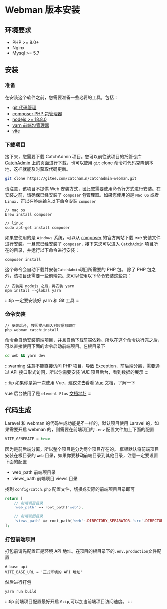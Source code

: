 # Webman 版本安装

## 环境要求

- PHP >= 8.0+
- Nginx
- Mysql >= 5.7

## 安装

### 准备

在安装这个软件之前，您需要准备一些必要的工具，包括：

- [git 代码管理](https://git-scm.com/downloads)
- [composer PHP 包管理器](https://getcomposer.org/download/)
- [nodejs >= 18.8.0](https://nodejs.org/zh-cn/)
- [yarn 前端包管理器](https://yarn.bootcss.com/)
- [vite](https://cn.vitejs.dev/)

### 下载项目

接下来，您需要下载 CatchAdmin 项目。您可以前往该项目的托管仓库 [CatchAdmin](https://gitee.com/catchamin/catchadmin-webman) 上的页面进行下载，也可以使用 `git` clone 命令将代码克隆到本地，这样就能及时获取代码更新。

```sh
git clone https://gitee.com/catchamin/catchadmin-webman.git
```

请注意，该项目不提供 Web 安装方式，因此您需要使用命令行方式进行安装。在安装之前，请确保已经安装了 `composer` 包管理器。如果您使用的是 `Mac OS` 或者 `Linux`，可以在终端输入以下命令安装 `composer`

```shell
// mac os
brew install composer

// linux
sudo apt-get install composer
```

如果您使用的是 `Windows` 系统，可以从 [composer](https://docs.phpcomposer.com/) 的官方网站下载 exe 安装文件进行安装。一旦您已经安装了 `composer`，接下来您可以进入 `CatchAdmin` 项目所在的目录，并运行以下命令进行安装：

```shell
composer install
```

这个命令会自动下载并安装`CatchAdmin`项目所需要的 PHP 包。
除了 PHP 包之外，该项目还需要一些前端包。您可以使用以下命令安装这些包：

```shell
// 安装完 nodejs 之后，再安装 yarn
npm install --global yarn
```

:::tip
一定要安装好 yarn 和 Git 工具
:::

### 命令安装

```shell
// 安装后台, 按照提示输入对应信息即可
php webman catch:install
```

命令会自动安装前端项目，并且自动下载前端依赖。所以在这个命令执行完之后，可以直接使用下面的命令启动前端项目。在根目录下

```sh
cd web && yarn dev
```

:::warning
注意不能直接访问 PHP 项目，导致 Exception，前后端分离，需要通过 API 接口形式访问，所以你需要安装 VUE 项目后台，看到数据的展示
:::

:::tip
如果你是第一次使用 Vue，建议先去看看 [Vue](https://cn.vuejs.org/) 文档，了解一下

vue 后台使用了是 `element Plus` [文档地址](https://element-plus.org)
:::

## 代码生成

Laravel 和 webman 的代码生成功能是不一样的，默认项目使用 Laravel 的，如果需要开启 webman 的，则需要在前端项目的 `.env` 配置文件加上下面的配置

```javascript
VITE_GENERATE = true
```

因为是前后端分离，所以整个项目是分为两个项目存在的。
框架默认将前端项目安装在根目录的 `web` 目录，如果你要移动前端目录到其他目录，注意一定要设置下面的配置

- web_path 前端项目录
- views_path 前端项目 views 目录

找到 `config/catch.php` 配置文件，切换成实际的前端项目目录即可

```php
return [
    // 前端项目目录
    'web_path' => root_path('web'),

    // 前端视图目录
    'views_path' => root_path('web').DIRECTORY_SEPARATOR.'src'.DIRECTORY_SEPARATOR.'views'.DIRECTORY_SEPARATOR,
];
```

### 打包前端项目

打包前请先配置正是环境 API 地址。在项目的根目录下的`.env.production`文件配置

```
# base api
VITE_BASE_URL = '正式环境的 API 地址'
```

然后进行打包

```
yarn run build
```

:::tip
前端项目配置最好开启 `Gzip`,可以加速前端项目访问速度。
:::
